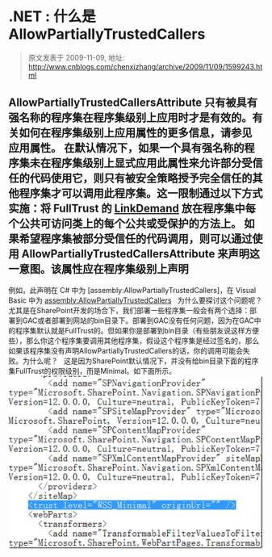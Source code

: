 # .NET : 什么是AllowPartiallyTrustedCallers 
> 原文发表于 2009-11-09, 地址: http://www.cnblogs.com/chenxizhang/archive/2009/11/09/1599243.html 


AllowPartiallyTrustedCallersAttribute 只有被具有强名称的程序集在程序集级别上应用时才是有效的。有关如何在程序集级别上应用属性的更多信息，请参见 应用属性。 在默认情况下，如果一个具有强名称的程序集未在程序集级别上显式应用此属性来允许部分受信任的代码使用它，则只有被安全策略授予完全信任的其他程序集才可以调用此程序集。这一限制通过以下方式实施：将 FullTrust 的 [LinkDemand](ms-help://ms.msdnqtr.v90.chs/e5d5104c-2357-2280-2983-d5f9ad3b7390.htm) 放在程序集中每个公共可访问类上的每个公共或受保护的方法上。 如果希望程序集被部分受信任的代码调用，则可以通过使用 AllowPartiallyTrustedCallersAttribute 来声明这一意图。该属性应在程序集级别上声明
--------------------------------------------------------------------------------------

 例如，此声明在 C# 中为 [assembly:AllowPartiallyTrustedCallers]，在 Visual Basic 中为 <assembly:AllowPartiallyTrustedCallers>   为什么要探讨这个问题呢？尤其是在SharePoint开发的场合下，我们部署一些程序集一般会有两个选择：部署到GAC或者部署到网站的bin目录下。部署到GAC没有任何问题，因为在GAC中的程序集默认就是FullTrust的。但如果你是部署到bin目录（有些朋友说这样方便些），那么你这个程序集要调用其他程序集，假设这个程序集是经过签名的，那么如果该程序集没有声明AllowPartiallyTrustedCallers的话，你的调用可能会失败。为什么呢？   这是因为SharePoint默认情况下，并没有给bin目录下面的程序集FullTrust的权限级别，而是Minimal。如下面所示。   [![image](./images/1599243-image_thumb.png "image")](http://images.cnblogs.com/cnblogs_com/chenxizhang/WindowsLiveWriter/04050408.NETAllowPartiallyTrustedCallers_10D2D/image_2.png)

















